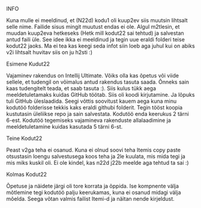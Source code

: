 INFO

Kuna mulle ei meeldinud, et (N22d) kodu1 oli kuup2ev siis muutsin lihtsalt selle nime. Failide sisus mingit muutust endas ei ole. Algul m2tlesin, et muudan kuup2eva hetkeseks (Hetk mill kodut22 sai tehtud) ja salvestan antud faili üle. See idee ikka ei meeldinud ja tegin uue eraldi folderi teise kodut22 jaoks. Ma ei tea kas keegi seda infot siin loeb aga juhul kui on abiks v2i lihtsalt huvitav siis on ju h2sti :)

Esimene Kudut22

Vajaminev rakendus on Intellij Ultimate. Võiks olla kas õpetus või viide sellele, et tudengil on võimalus antud rakendus tasuta saada. Õnneks sain kaas tudengitelt teada, et saab tasuta :). Siis kulus tükk aega meeldetuletamaks kuidas GitHub töötab. Siis oli koodi kirjutamine. Ja lõpuks tuli GitHub üleslaadida. Seegi võttis soovitust kauem aega kuna minu kodutöö folderisse tekkis kaks eraldi githubi folderit. Tegin tööst koopia kustutasin üleliikse repo ja sain salvestata. Kodutöö enda keerukus 2 tärni 6-est. Kodutöö tegemiseks vajamineva rakenduste allalaadimine ja meeldetuletamine kuidas kasutada 5 tärni 6-st.

Teine Kodut22

Peast v2ga teha ei osanud. Kuna ei olnud soovi teha Itemis copy paste otsustasin loengu salvestusega koos teha ja 2le kuulata, mis mida tegi ja mis miks kuskil oli. Ei ole kindel, kas n22d j22b meelde aga tehtud ta sai :)

Kolmas Kodut22

Õpetuse ja näidete järgi oli tore korrata ja õppida. Ise kompnente välja mõtlemine tegi kodutöö palju keerukamas, kuna ei osanud midagi välja mõelda. Seega võtan valmis failist Itemi-d ja näitan nende kirjeldust.  